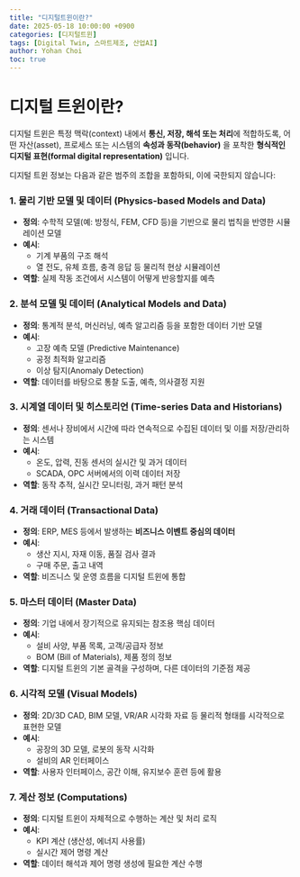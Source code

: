 ```yaml
---
title: "디지털트윈이란?"
date: 2025-05-18 10:00:00 +0900
categories: [디지털트윈]
tags: [Digital Twin, 스마트제조, 산업AI]
author: Yohan Choi
toc: true
---
```



# 디지털 트윈이란?

디지털 트윈은 특정 맥락(context) 내에서 **통신, 저장, 해석 또는 처리**에 적합하도록, 어떤 자산(asset), 프로세스 또는 시스템의 **속성과 동작(behavior)** 을 포착한 **형식적인 디지털 표현(formal digital representation)** 입니다.

디지털 트윈 정보는 다음과 같은 범주의 조합을 포함하되, 이에 국한되지 않습니다:

### 1. **물리 기반 모델 및 데이터 (Physics-based Models and Data)**

- **정의**: 수학적 모델(예: 방정식, FEM, CFD 등)을 기반으로 물리 법칙을 반영한 시뮬레이션 모델
- **예시**:
    - 기계 부품의 구조 해석
    - 열 전도, 유체 흐름, 충격 응답 등 물리적 현상 시뮬레이션
- **역할**: 실제 작동 조건에서 시스템이 어떻게 반응할지를 예측

### 2. **분석 모델 및 데이터 (Analytical Models and Data)**

- **정의**: 통계적 분석, 머신러닝, 예측 알고리즘 등을 포함한 데이터 기반 모델
- **예시**:
    - 고장 예측 모델 (Predictive Maintenance)
    - 공정 최적화 알고리즘
    - 이상 탐지(Anomaly Detection)
- **역할**: 데이터를 바탕으로 통찰 도출, 예측, 의사결정 지원

### 3. **시계열 데이터 및 히스토리언 (Time-series Data and Historians)**

- **정의**: 센서나 장비에서 시간에 따라 연속적으로 수집된 데이터 및 이를 저장/관리하는 시스템
- **예시**:
    - 온도, 압력, 진동 센서의 실시간 및 과거 데이터
    - SCADA, OPC 서버에서의 이력 데이터 저장
- **역할**: 동작 추적, 실시간 모니터링, 과거 패턴 분석

### 4. **거래 데이터 (Transactional Data)**

- **정의**: ERP, MES 등에서 발생하는 **비즈니스 이벤트 중심의 데이터**
- **예시**:
    - 생산 지시, 자재 이동, 품질 검사 결과
    - 구매 주문, 출고 내역
- **역할**: 비즈니스 및 운영 흐름을 디지털 트윈에 통합

### 5. **마스터 데이터 (Master Data)**

- **정의**: 기업 내에서 장기적으로 유지되는 참조용 핵심 데이터
- **예시**:
    - 설비 사양, 부품 목록, 고객/공급자 정보
    - BOM (Bill of Materials), 제품 정의 정보
- **역할**: 디지털 트윈의 기본 골격을 구성하며, 다른 데이터의 기준점 제공

### 6. **시각적 모델 (Visual Models)**

- **정의**: 2D/3D CAD, BIM 모델, VR/AR 시각화 자료 등 물리적 형태를 시각적으로 표현한 모델
- **예시**:
    - 공장의 3D 모델, 로봇의 동작 시각화
    - 설비의 AR 인터페이스
- **역할**: 사용자 인터페이스, 공간 이해, 유지보수 훈련 등에 활용

### 7. **계산 정보 (Computations)**

- **정의**: 디지털 트윈이 자체적으로 수행하는 계산 및 처리 로직
- **예시**:
    - KPI 계산 (생산성, 에너지 사용률)
    - 실시간 제어 명령 계산
- **역할**: 데이터 해석과 제어 명령 생성에 필요한 계산 수행


